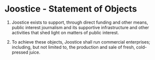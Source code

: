 
# Joostice - Statement of Objects

1. Joostice exists to support, through direct funding and other means, public interest journalism and its supportive infrastructure and other activities that shed light on matters of public interest.

2. To achieve these objects, Joostice shall run commercial enterprises; including, but not limited to, the production and sale of fresh, cold-pressed juice.